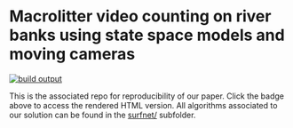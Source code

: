 
# Macrolitter video counting on river banks using state space models and moving cameras

[![build output](https://github.com/computorg/template-computo-myst/workflows/build/badge.svg)](https://mchagneux.github.io/computo_paper/paper.html)

This is the associated repo for reproducibility of our paper. Click the badge above to access the rendered HTML version. All algorithms associated to our solution can be found in the [surfnet/](surfnet/) subfolder.
